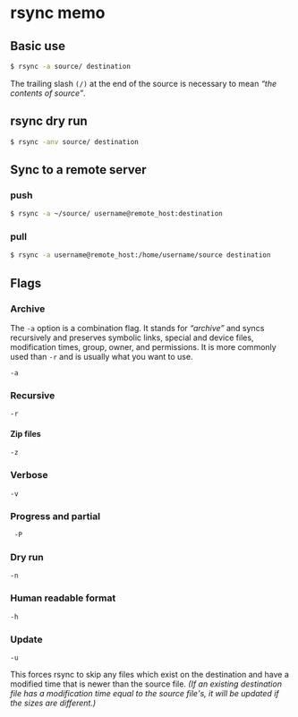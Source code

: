 # rsync memo

## Basic use

```bash
$ rsync -a source/ destination
```

The trailing slash `(/)` at the end of the source is necessary to mean _“the contents of source”_.

## rsync dry run

```bash
$ rsync -anv source/ destination
```

## Sync to a remote server

### push

```bash
$ rsync -a ~/source/ username@remote_host:destination
```

### pull

```bash
$ rsync -a username@remote_host:/home/username/source destination
```

## Flags

### Archive

The `-a` option is a combination flag. It stands for _“archive”_ and syncs recursively and preserves symbolic links, special and device files, modification times, group, owner, and permissions. It is more commonly used than `-r` and is usually what you want to use.

    -a

### Recursive

    -r

#### Zip files

    -z

### Verbose

    -v

### Progress and partial

     -P

### Dry run

    -n

### Human readable format

    -h

### Update

    -u

This forces rsync to skip any files which exist on the destination and have a modified time that is newer than the source file. _(If an existing destination file has a modification time equal to the source file's, it will be updated if the sizes are different.)_
